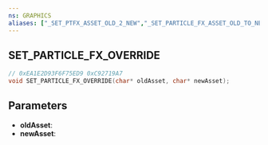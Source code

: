 ```yaml
---
ns: GRAPHICS
aliases: ["_SET_PTFX_ASSET_OLD_2_NEW","_SET_PARTICLE_FX_ASSET_OLD_TO_NEW"]
---
```

## SET_PARTICLE_FX_OVERRIDE

```c
// 0xEA1E2D93F6F75ED9 0xC92719A7
void SET_PARTICLE_FX_OVERRIDE(char* oldAsset, char* newAsset);
```


## Parameters
* **oldAsset**: 
* **newAsset**: 

